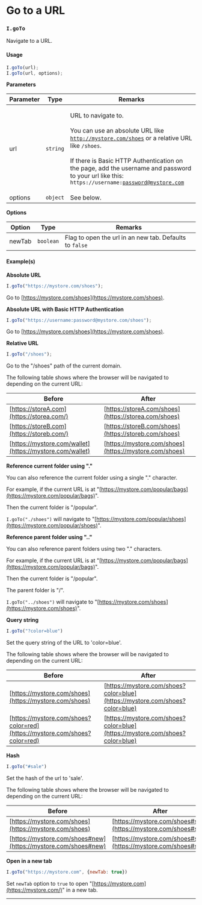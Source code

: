 # Go to a URL

### `I.goTo` <a href="#igoto" id="igoto"></a>

Navigate to a URL.

#### Usage <a href="#usage" id="usage"></a>

```javascript
I.goTo(url);
I.goTo(url, options);
```

**Parameters**

| Parameter | Type     | Remarks                                                                                                                                                                                                                                                                                                                |
| --------- | -------- | ---------------------------------------------------------------------------------------------------------------------------------------------------------------------------------------------------------------------------------------------------------------------------------------------------------------------- |
| url       | `string` | <p>URL to navigate to.<br><br>You can use an absolute URL like <code>http://mystore.com/shoes</code> or a relative URL like <code>/shoes</code>.<br><br>If there is Basic HTTP Authentication on the page, add the username and password to your url like this: <code>https://username:password@mystore.com</code></p> |
| options   | `object` | See below.                                                                                                                                                                                                                                                                                                             |

**Options**

| Option | Type      | Remarks                                                 |
| ------ | --------- | ------------------------------------------------------- |
| newTab | `boolean` | Flag to open the url in an new tab. Defaults to `false` |

#### Example(s) <a href="#examples" id="examples"></a>

**Absolute URL**

```javascript
I.goTo("https://mystore.com/shoes");
```

Go to [https://mystore.com/shoes](https://mystore.com/shoes).

**Absolute URL with Basic HTTP Authentication**

```javascript
I.goTo("https://username:password@mystore.com/shoes");
```

Go to [https://mystore.com/shoes](https://mystore.com/shoes).

**Relative URL**

```javascript
I.goTo("/shoes");
```

Go to the "/shoes" path of the current domain.

The following table shows where the browser will be navigated to depending on the current URL:

| Before                                                   | After                                                  |
| -------------------------------------------------------- | ------------------------------------------------------ |
| [https://storeA.com](https://storea.com/)                | [https://storeA.com/shoes](https://storea.com/shoes)   |
| [https://storeB.com](https://storeb.com/)                | [https://storeB.com/shoes](https://storeb.com/shoes)   |
| [https://mystore.com/wallet](https://mystore.com/wallet) | [https://mystore.com/shoes](https://mystore.com/shoes) |

**Reference current folder using "."**

You can also reference the current folder using a single "." character.

For example, if the current URL is at "[https://mystore.com/popular/bags](https://mystore.com/popular/bags)".

Then the current folder is "/popular".

`I.goTo("./shoes")` will navigate to "[https://mystore.com/popular/shoes](https://mystore.com/popular/shoes)".



**Reference parent folder using ".."**

You can also reference parent folders using two "." characters.

For example, if the current URL is at "[https://mystore.com/popular/bags](https://mystore.com/popular/bags)".

Then the current folder is "/popular".

The parent folder is "/".

`I.goTo("../shoes")` will navigate to "[https://mystore.com/shoes](https://mystore.com/shoes)".



**Query string**

```javascript
I.goTo("?color=blue")
```

Set the query string of the URL to 'color=blue'.

The following table shows where the browser will be navigated to depending on the current URL:

| Before                                                                     | After                                                                        |
| -------------------------------------------------------------------------- | ---------------------------------------------------------------------------- |
| [https://mystore.com/shoes](https://mystore.com/shoes)                     | [https://mystore.com/shoes?color=blue](https://mystore.com/shoes?color=blue) |
| [https://mystore.com/shoes?color=red](https://mystore.com/shoes?color=red) | [https://mystore.com/shoes?color=blue](https://mystore.com/shoes?color=blue) |

**Hash**

```javascript
I.goTo("#sale")
```

Set the hash of the url to 'sale'.

The following table shows where the browser will be navigated to depending on the current URL:

| Before                                                         | After                                                            |
| -------------------------------------------------------------- | ---------------------------------------------------------------- |
| [https://mystore.com/shoes](https://mystore.com/shoes)         | [https://mystore.com/shoes#sale](https://mystore.com/shoes#sale) |
| [https://mystore.com/shoes#new](https://mystore.com/shoes#new) | [https://mystore.com/shoes#sale](https://mystore.com/shoes#sale) |

**Open in a new tab**

```javascript
I.goTo("https://mystore.com", {newTab: true})
```

Set `newTab` option to `true` to open "[https://mystore.com](https://mystore.com/)" in a new tab.

***
